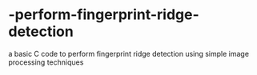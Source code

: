 # -perform-fingerprint-ridge-detection
a basic C code to perform fingerprint ridge detection using simple image processing techniques
